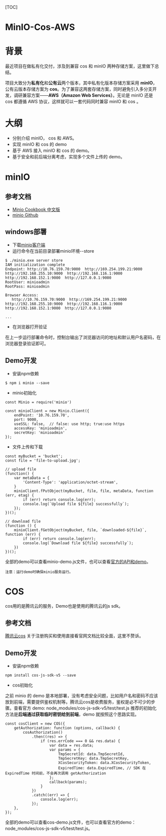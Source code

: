 [TOC]
# MinIO-Cos-AWS

# 背景

最近项目在做私有化交付，涉及到兼容 cos 和 minIO 两种存储方案，这里做下总结。

项目大致分为**私有化**和**公有云**两个版本，其中私有化版本存储方案采用 **minIO**，公有云版本存储方案为 **cos**。为了兼容这两套存储方案，同时避免引入多分支开发，调研兼容方案——**AWS（Amazon Web Services）**。无论是 minIO 还是 cos 都遵循 AWS 协议，这样就可以一套代码同时兼容 minIO 和 cos 。

# 大纲

* 分别介绍 minIO， cos 和 AWS。
* 实现 minIO 和 cos 的 demo
* 基于 AWS 接入 minIO 和 cos 的 demo。
* 基于安全和前后端分离考虑，实现多个文件上传的 demo。

# minIO
## 参考文档
* [Minio Cookbook 中文版](https://www.bookstack.cn/books/MinioCookbookZH)
* [minio Github](https://github.com/minio/minio)

## windows部署
* 下载[minio客户端](https://dl.min.io/server/minio/release/windows-amd64/minio.exe)
* 运行命令在当前目录部署minio环境--store
```
$ ./minio.exe server store
IAM initialization complete
Endpoint: http://10.76.159.70:9000  http://169.254.199.21:9000  http://192.168.255.10:9000  http://192.168.116.1:9000  http://192.168.152.1:9000  http://127.0.0.1:9000
RootUser: minioadmin 
RootPass: minioadmin 

Browser Access:
   http://10.76.159.70:9000  http://169.254.199.21:9000  http://192.168.255.10:9000  http://192.168.116.1:9000  http://192.168.152.1:9000  http://127.0.0.1:9000

...
```
* 在浏览器打开验证

在上一步运行部署命令时，控制台输出了浏览器访问的地址和默认用户名密码，在浏览器登录验证即可。


## Demo开发


* 安装npm依赖
```
$ npm i minio --save
```
* minio初始化
```
const Minio = require('minio')

const minioClient = new Minio.Client({
    endPoint: '10.76.159.70',
    port: 9000,
    useSSL: false,  // false: use http; true:use https
    accessKey: 'minioadmin',
    secretKey: 'minioadmin'
});
```

* 文件上传和下载
```
const myBucket = 'bucket';
const file = 'file-to-upload.jpg';

// upload file
(function() {
    var metaData = {
        'Content-Type': 'application/octet-stream',
    }
    minioClient.fPutObject(myBucket, file, file, metaData, function (err, etag) {
        if (err) return console.log(err);
        console.log(`Upload file ${file} successfully`);
    });
})();

// download file
(function () {
    minioClient.fGetObject(myBucket, file, `downloaded-${file}`, function (err) {
        if (err) return console.log(err);
        console.log(`Download file ${file} successfully`);
    })
})();

```
全部的demo可以查看minio-demo.js文件，也可以查看[官方的API和demo](https://docs.min.io/docs/javascript-client-quickstart-guide.html)。

    注意：运行demo时确保minio服务运行。

# COS
cos用的是腾讯云的服务，Demo也是使用的腾讯云的js sdk。
## 参考文档
[腾讯云cos](https://cloud.tencent.com/document/product/436/6240)
关于注册购买和使用直接看官网文档比较全面，这里不赘诉。

## Demo开发

* 安装npm依赖
```
npm install cos-js-sdk-v5 --save
```

* cos初始化

之前 minio 的 demo 是本地部署，没有考虑安全问题，比如用户名和密码不应该放到前端，需要提供鉴权机制等。腾讯云cos是收费服务，鉴权是必不可少的步骤。查看官方 demo: node_modules/cos-js-sdk-v5/test/test.js 推荐的初始化方法是**后端通过获取临时密钥给到前端**，demo 就按照这个思路实现。

```
const cosClient = new COS({
    getAuthorization: function (options, callback) {
        cosAuthorization()
            .then((res) => {
                if (res.errCode === 0 && res.data) {
                    var data = res.data;
                    var params = {
                        TmpSecretId: data.TmpSecretId,
                        TmpSecretKey: data.TmpSecretKey,
                        XCosSecurityToken: data.XCosSecurityToken,
                        ExpiredTime: data.ExpiredTime, // SDK 在 ExpiredTime 时间前，不会再次调用 getAuthorization
                    };
                    callback(params);
                }
            })
            .catch((err) => {
                console.log(err);
            });
    },
});
```

全部的demo可以查看cos-demo.js文件，也可以查看官方的demo：node_modules/cos-js-sdk-v5/test/test.js。



